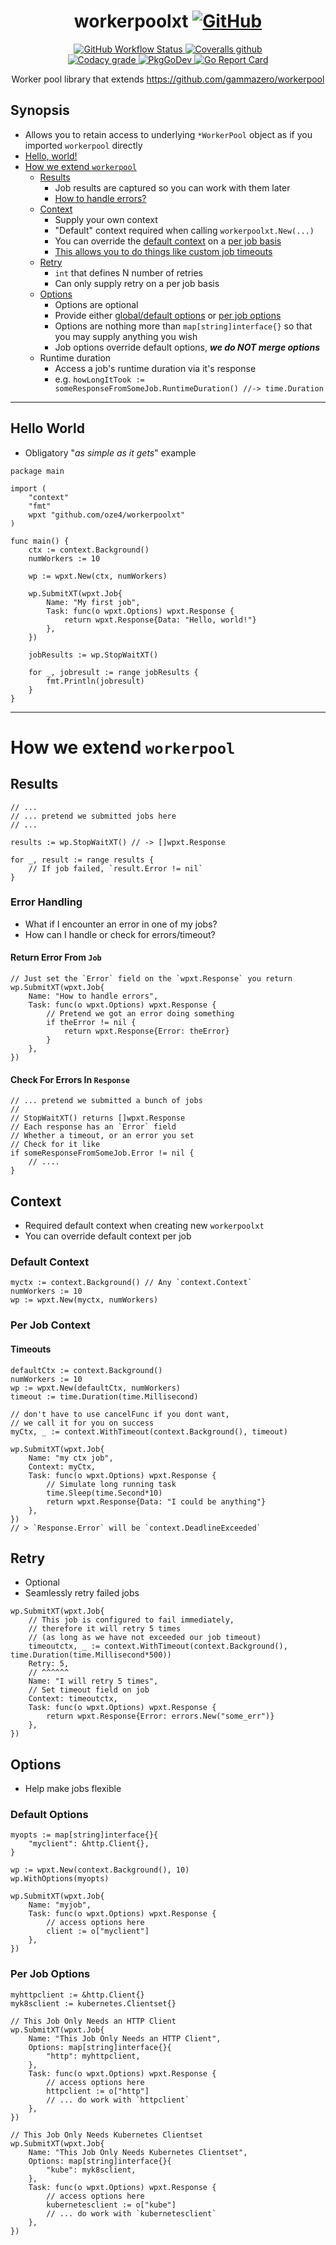 
<h1 align="center">workerpoolxt<span>
<a href="https://github.com/oze4/workerpoolxt/blob/master/LICENSE">
<img alt="GitHub" src="https://img.shields.io/github/license/oze4/workerpoolxt?style=social">
</a></span></h1>


<p align="center">
<a href="https://github.com/oze4/workerpoolxt/actions?query=workflow%3ABuild">
<img alt="GitHub Workflow Status" src="https://img.shields.io/github/workflow/status/oze4/workerpoolxt/Build?logo=github&style=flat-square">
</a>
<a href="https://coveralls.io/github/oze4/workerpoolxt">
<img alt="Coveralls github" src="https://img.shields.io/coveralls/github/oze4/workerpoolxt?label=coveralls&logo=coveralls&style=flat-square">
  <br />
  <a href="https://app.codacy.com/gh/oze4/workerpoolxt/dashboard">
<img alt="Codacy grade" src="https://img.shields.io/codacy/grade/782dd1e1d8844b129f4de4df7984b537?logo=codacy&style=flat-square">
</a>
  <a href="https://pkg.go.dev/github.com/oze4/workerpoolxt">
    <img title="PkgGoDev" src="https://img.shields.io/badge/%20%20%20-reference-29beb0?style-for-the-badge&logo=go&labelColor=gray&logoColor=white&message=reference&style=flat-square" >
  </a>
    <a href="https://goreportcard.com/report/github.com/oze4/workerpoolxt">
    <img title="Go Report Card" src="https://goreportcard.com/badge/github.com/oze4/workerpoolxt?style=flat-square" >
  </a>
</p>
<p align="center">
  Worker pool library that extends <a href="https://github.com/gammazero/workerpool">https://github.com/gammazero/workerpool</a>
</p>

## Synopsis

  - Allows you to retain access to underlying `*WorkerPool` object as if you imported `workerpool` directly
  - [Hello, world!](#hello-world)
  - [How we extend `workerpool`](#how-we-extend-workerpool)
    - [Results](#results)
      - Job results are captured so you can work with them later
      - [How to handle errors?](#error-handling)
    - [Context](#context)
      - Supply your own context
      - "Default" context required when calling `workerpoolxt.New(...)`
      - You can override the [default context](#default-context) on a [per job basis](#per-job-context)
      - [This allows you to do things like custom job timeouts](#timeouts)
    - [Retry](#retry)
      - `int` that defines N number of retries
      - Can only supply retry on a per job basis
    - [Options](#options)
      - Options are optional
      - Provide either [global/default options](#default-options) or [per job options](#per-job-options)
      - Options are nothing more than `map[string]interface{}` so that you may supply anything you wish
      - Job options override default options, **_we do NOT merge options_**
    - Runtime duration
      - Access a job's runtime duration via it's response
      - e.g. `howLongItTook := someResponseFromSomeJob.RuntimeDuration() //-> time.Duration`

---

## Hello World

- Obligatory "*as simple as it gets*" example

```golang
package main

import (
    "context"
    "fmt"
    wpxt "github.com/oze4/workerpoolxt"
)

func main() {
    ctx := context.Background()
    numWorkers := 10

    wp := wpxt.New(ctx, numWorkers)

    wp.SubmitXT(wpxt.Job{
        Name: "My first job",
        Task: func(o wpxt.Options) wpxt.Response {
            return wpxt.Response{Data: "Hello, world!"}
        },
    })

    jobResults := wp.StopWaitXT()

    for _, jobresult := range jobResults {
        fmt.Println(jobresult)
    }
}
```

---

# How we extend `workerpool`

## Results

```golang
// ...
// ... pretend we submitted jobs here
// ...

results := wp.StopWaitXT() // -> []wpxt.Response

for _, result := range results {
    // If job failed, `result.Error != nil`
}
```

### Error Handling

- What if I encounter an error in one of my jobs?
- How can I handle or check for errors/timeout?

#### Return Error From `Job`

```golang
// Just set the `Error` field on the `wpxt.Response` you return
wp.SubmitXT(wpxt.Job{
    Name: "How to handle errors",
    Task: func(o wpxt.Options) wpxt.Response {
        // Pretend we got an error doing something
        if theError != nil {
            return wpxt.Response{Error: theError}
        }
    },
})
```

#### Check For Errors In `Response`

```golang
// ... pretend we submitted a bunch of jobs
//
// StopWaitXT() returns []wpxt.Response
// Each response has an `Error` field
// Whether a timeout, or an error you set
// Check for it like
if someResponseFromSomeJob.Error != nil {
    // ....
}
```

## Context

 - Required default context when creating new `workerpoolxt`
 - You can override default context per job

### Default Context

```golang
myctx := context.Background() // Any `context.Context`
numWorkers := 10
wp := wpxt.New(myctx, numWorkers)
```

### Per Job Context

#### Timeouts

```golang
defaultCtx := context.Background()
numWorkers := 10
wp := wpxt.New(defaultCtx, numWorkers)
timeout := time.Duration(time.Millisecond)

// don't have to use cancelFunc if you dont want, 
// we call it for you on success
myCtx, _ := context.WithTimeout(context.Background(), timeout)

wp.SubmitXT(wpxt.Job{
    Name: "my ctx job",
    Context: myCtx,
    Task: func(o wpxt.Options) wpxt.Response {
        // Simulate long running task
        time.Sleep(time.Second*10) 
        return wpxt.Response{Data: "I could be anything"}
    },
})
// > `Response.Error` will be `context.DeadlineExceeded`
```

## Retry

- Optional
- Seamlessly retry failed jobs

```golang
wp.SubmitXT(wpxt.Job{
    // This job is configured to fail immediately, 
    // therefore it will retry 5 times
    // (as long as we have not exceeded our job timeout)
    timeoutctx, _ := context.WithTimeout(context.Background(), time.Duration(time.Millisecond*500))
    Retry: 5,
    // ^^^^^^
    Name: "I will retry 5 times",
    // Set timeout field on job
    Context: timeoutctx,
    Task: func(o wpxt.Options) wpxt.Response {
        return wpxt.Response{Error: errors.New("some_err")}
    },
})
```

## Options

- Help make jobs flexible

### Default Options

```golang
myopts := map[string]interface{}{
    "myclient": &http.Client{},
}

wp := wpxt.New(context.Background(), 10)
wp.WithOptions(myopts)

wp.SubmitXT(wpxt.Job{
    Name: "myjob",
    Task: func(o wpxt.Options) wpxt.Response {
        // access options here
        client := o["myclient"]
    },
})
```

### Per Job Options

```golang
myhttpclient := &http.Client{}
myk8sclient := kubernetes.Clientset{}

// This Job Only Needs an HTTP Client
wp.SubmitXT(wpxt.Job{
    Name: "This Job Only Needs an HTTP Client",
    Options: map[string]interface{}{
        "http": myhttpclient,
    },
    Task: func(o wpxt.Options) wpxt.Response {
        // access options here
        httpclient := o["http"]
        // ... do work with `httpclient`
    },
})

// This Job Only Needs Kubernetes Clientset
wp.SubmitXT(wpxt.Job{
    Name: "This Job Only Needs Kubernetes Clientset",
    Options: map[string]interface{}{
        "kube": myk8sclient,
    },
    Task: func(o wpxt.Options) wpxt.Response {
        // access options here
        kubernetesclient := o["kube"]
        // ... do work with `kubernetesclient`
    },
})
```

